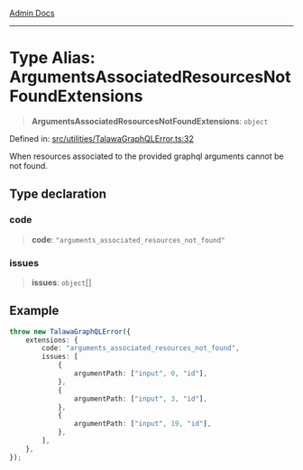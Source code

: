 [Admin Docs](/)

***

# Type Alias: ArgumentsAssociatedResourcesNotFoundExtensions

> **ArgumentsAssociatedResourcesNotFoundExtensions**: `object`

Defined in: [src/utilities/TalawaGraphQLError.ts:32](https://github.com/NishantSinghhhhh/talawa-api/blob/502aef4080ad9777c9b76e051d199e7a956ceecc/src/utilities/TalawaGraphQLError.ts#L32)

When resources associated to the provided graphql arguments cannot be not found.

## Type declaration

### code

> **code**: `"arguments_associated_resources_not_found"`

### issues

> **issues**: `object`[]

## Example

```ts
throw new TalawaGraphQLError({
	extensions: {
		code: "arguments_associated_resources_not_found",
		issues: [
			{
				argumentPath: ["input", 0, "id"],
			},
			{
				argumentPath: ["input", 3, "id"],
			},
			{
				argumentPath: ["input", 19, "id"],
			},
		],
	},
});
```
